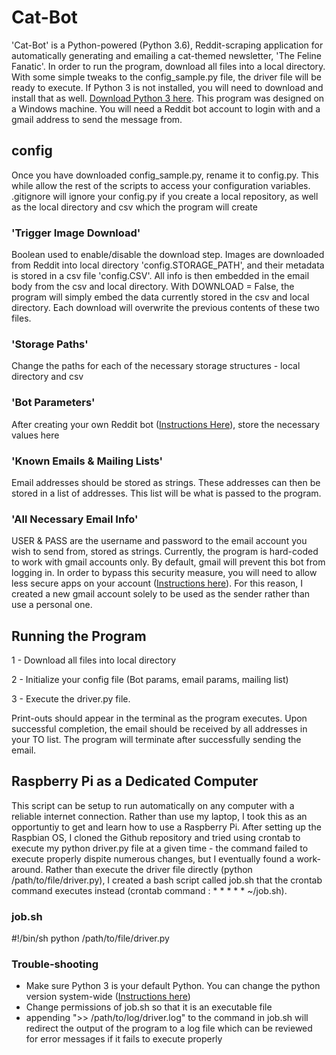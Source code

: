 # Cat-Bot
'Cat-Bot' is a Python-powered (Python 3.6), Reddit-scraping application for automatically generating and emailing a cat-themed newsletter, 'The Feline Fanatic'. In order to run the program, download all files into a local directory. With some simple tweaks to the config_sample.py file, the driver file will be ready to execute. If Python 3 is not installed, you will need to download and install that as well. [Download Python 3 here](https://www.python.org/downloads/). This program was designed on a Windows machine. You will need a Reddit bot account to login with and a gmail address to send the message from. 

## config
Once you have downloaded config_sample.py, rename it to config.py. This while allow the rest of the scripts to access your configuration variables. .gitignore will ignore your config.py if you create a local repository, as well as the local directory and csv which the program will create

### 'Trigger Image Download'
Boolean used to enable/disable the download step. Images are downloaded from Reddit into local directory 'config.STORAGE_PATH', and their metadata is stored in a csv file 'config.CSV'. All info is then embedded in the email body from the csv and local directory. With DOWNLOAD = False, the program will simply embed the data currently stored in the csv and local directory. Each download will overwrite the previous contents of these two files.

### 'Storage Paths'
Change the paths for each of the necessary storage structures - local directory and csv

### 'Bot Parameters'
After creating your own Reddit bot ([Instructions Here](http://pythonforengineers.com/build-a-reddit-bot-part-1/)), store the necessary values here

### 'Known Emails & Mailing Lists'
Email addresses should be stored as strings. These addresses can then be stored in a list of addresses. This list will be what is passed to the program. 

### 'All Necessary Email Info'
USER & PASS are the username and password to the email account you wish to send from, stored as strings. Currently, the program is hard-coded to work with gmail accounts only. By default, gmail will prevent this bot from logging in. In order to bypass this security measure, you will need to allow less secure apps on your account ([Instructions here](https://support.google.com/accounts/answer/6010255?hl=en)). For this reason, I created a new gmail account solely to be used as the sender rather than use a personal one. 

## Running the Program
1 - Download all files into local directory

2 - Initialize your config file (Bot params, email params, mailing list)

3 - Execute the driver.py file. 

Print-outs should appear in the terminal as the program executes. Upon successful completion, the email should be received by all addresses in your TO list. The program will terminate after successfully sending the email.

## Raspberry Pi as a Dedicated Computer
This script can be setup to run automatically on any computer with a reliable internet connection. Rather than use my laptop, I took this as an opportuntiy to get and learn how to use a Raspberry Pi. After setting up the Raspbian OS, I cloned the Github repository and tried using crontab to execute my python driver.py file at a given time - the command failed to  execute properly dispite numerous changes, but I eventually found a work-around. Rather than execute the driver file directly (python /path/to/file/driver.py), I created a bash script called job.sh that the crontab command executes instead (crontab command : * * * * * ~/job.sh).

### job.sh
#!/bin/sh                                                                                                                          python /path/to/file/driver.py

### Trouble-shooting
- Make sure Python 3 is your default Python. You can change the python version system-wide ([Instructions here](https://linuxconfig.org/how-to-change-from-default-to-alternative-python-version-on-debian-linux)) 
- Change permissions of job.sh so that it is an executable file
- appending ">> /path/to/log/driver.log" to the command in job.sh will redirect the output of the program to a log file which can be reviewed for error messages if it fails to execute properly
